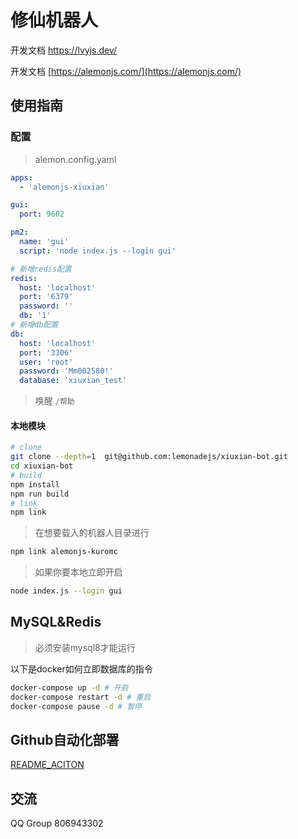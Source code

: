 # 修仙机器人

开发文档 https://lvyjs.dev/

开发文档 [https://alemonjs.com/](https://alemonjs.com/)

## 使用指南

### 配置

> alemon.config.yaml

```yaml
apps:
  - 'alemonjs-xiuxian'

gui:
  port: 9602

pm2:
  name: 'gui'
  script: 'node index.js --login gui'

# 新增redis配置
redis:
  host: 'localhost'
  port: '6379'
  password: ''
  db: '1'
# 新增db配置
db:
  host: 'localhost'
  port: '3306'
  user: 'root'
  password: 'Mm002580!'
  database: 'xiuxian_test'
```

> 唤醒 `/帮助`

#### 本地模块

```sh
# clone
git clone --depth=1  git@github.com:lemonadejs/xiuxian-bot.git
cd xiuxian-bot
# build
npm install
npm run build
# link
npm link
```

> 在想要载入的机器人目录进行

```sh
npm link alemonjs-kuromc
```

> 如果你要本地立即开启

```sh
node index.js --login gui
```

## MySQL&Redis

> 必须安装mysql8才能运行

以下是docker如何立即数据库的指令

```sh
docker-compose up -d # 开启
docker-compose restart -d # 重启
docker-compose pause -d # 暂停
```

## Github自动化部署

[README_ACITON](./README_ACITON.md)

## 交流

QQ Group 806943302

